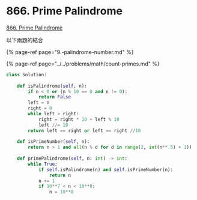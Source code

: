 # 866. Prime Palindrome

[866. Prime Palindrome](https://leetcode.com/problems/prime-palindrome/)

以下兩題的結合

{% page-ref page="9.-palindrome-number.md" %}

{% page-ref page="../../problems/math/count-primes.md" %}

```python
class Solution:
    
    def isPalindrome(self, n):
        if n < 0 or (n % 10 == 0 and n != 0):
            return False
        left = n
        right = 0
        while left > right:
            right = right * 10 + left % 10
            left //= 10
        return left == right or left == right //10
    
    def isPrimeNumber(self, n):
        return n > 1 and all(n % d for d in range(2, int(n**.5) + 1))
    
    def primePalindrome(self, n: int) -> int:
        while True:
            if self.isPalindrome(n) and self.isPrimeNumber(n):
                return n
            n += 1
            if 10**7 < n < 10**8:
                n = 10**8
```

